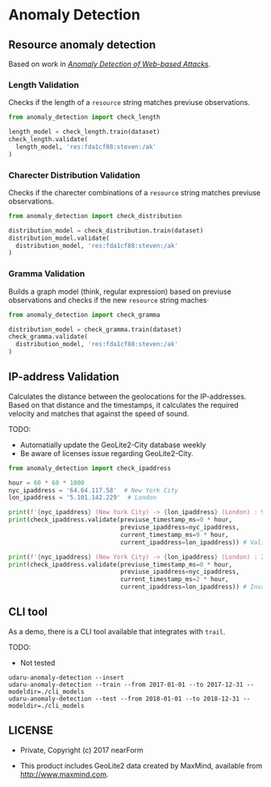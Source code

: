 
# Anomaly Detection

## Resource anomaly detection

Based on work in [_Anomaly Detection of Web-based Attacks_](https://www.cs.ucsb.edu/~vigna/publications/2003_kruegel_vigna_ccs03.pdf).

### Length Validation

Checks if the length of a `resource` string matches previuse observations.

```python
from anomaly_detection import check_length

length_model = check_length.train(dataset)
check_length.validate(
  length_model, 'res:fda1cf88:steven:/ak'
)
```

### Charecter Distribution Validation

Checks if the charecter combinations of a `resource` string matches previuse
observations.

```python
from anomaly_detection import check_distribution

distribution_model = check_distribution.train(dataset)
distribution_model.validate(
  distribution_model, 'res:fda1cf88:steven:/ak'
)
```

### Gramma Validation

Builds a graph model (think, regular expression) based on previuse
observations and checks if the new `resource` string maches·

```python
from anomaly_detection import check_gramma

distribution_model = check_gramma.train(dataset)
check_gramma.validate(
  distribution_model, 'res:fda1cf88:steven:/ak'
)
```

## IP-address Validation

Calculates the distance between the geolocations for the IP-addresses.
Based on that distance and the timestamps, it calculates the required velocity
and matches that against the speed of sound.

TODO:

* Automatially update the GeoLite2-City database weekly
* Be aware of licenses issue regarding GeoLite2-City.

```python
from anomaly_detection import check_ipaddress

hour = 60 * 60 * 1000
nyc_ipaddress = '64.64.117.58'  # New York City
lon_ipaddress = '5.101.142.229'  # London

print(f'{nyc_ipaddress} (New York City) -> {lon_ipaddress} (London) : 9 hours')
print(check_ipaddress.validate(previuse_timestamp_ms=0 * hour,
                               previuse_ipaddress=nyc_ipaddress,
                               current_timestamp_ms=9 * hour,
                               current_ipaddress=lon_ipaddress)) # Valid

print(f'{nyc_ipaddress} (New York City) -> {lon_ipaddress} (London) : 2 hours')
print(check_ipaddress.validate(previuse_timestamp_ms=0 * hour,
                               previuse_ipaddress=nyc_ipaddress,
                               current_timestamp_ms=2 * hour,
                               current_ipaddress=lon_ipaddress)) # Invalid
```

## CLI tool

As a demo, there is a CLI tool available that integrates with `trail`.

TODO:

* Not tested

```
udaru-anomaly-detection --insert
udaru-anomaly-detection --train --from 2017-01-01 --to 2017-12-31 --modeldir=./cli_models
udaru-anomaly-detection --test --from 2018-01-01 --to 2018-12-31 --modeldir=./cli_models
```

## LICENSE

* Private, Copyright (c) 2017 nearForm

* This product includes GeoLite2 data created by MaxMind, available from
 <a href="http://www.maxmind.com">http://www.maxmind.com</a>.
